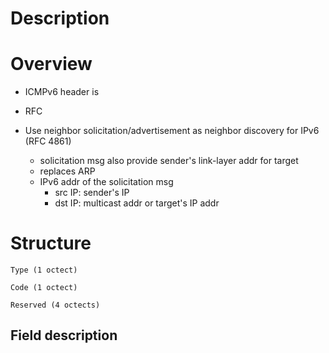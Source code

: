 # Description


# Overview

* ICMPv6 header is 

* RFC

* Use neighbor solicitation/advertisement as neighbor discovery for IPv6 (RFC 4861)
    * solicitation msg also provide sender's link-layer addr for target
    * replaces ARP
    * IPv6 addr of the solicitation msg
        * src IP: sender's IP
        * dst IP: multicast addr or target's IP addr


# Structure

    Type (1 octect)

    Code (1 octect)
    
    Reserved (4 octects)



## Field description

